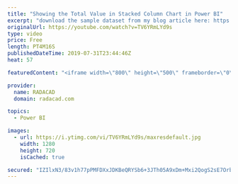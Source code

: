 ```yaml
---
title: "Showing the Total Value in Stacked Column Chart in Power BI"
excerpt: "download the sample dataset from my blog article here: https://radacad.com/showing-the-total-value-in-stacked-column-chart-in-power-bi"
originalUrl: https://youtube.com/watch?v=TV6YRmLYd9s
type: video
price: Free
length: PT4M16S
publishedDateTime: 2019-07-31T23:44:46Z
heat: 57

featuredContent: "<iframe width=\"800\" height=\"500\" frameborder=\"0\" src=\"https://www.youtube.com/embed/TV6YRmLYd9s\" allow=\"accelerometer; autoplay; encrypted-media; gyroscope; picture-in-picture\" allowfullscreen></iframe>"

provider:
  name: RADACAD
  domain: radacad.com

topics:
  - Power BI

images:
  - url: https://i.ytimg.com/vi/TV6YRmLYd9s/maxresdefault.jpg
    width: 1280
    height: 720
    isCached: true

secured: "IZIlxN3/83v1h77pPMFDXxJDKBeQRYSb6+3JTh05A9xDm+Mxi2QogS2sE7Orb+mRlO5Iw+0ktyks/3WVL5BoyHdVj/uTFTmIOMoPQnXkoCA4gMvVbuP/L4wlEtJBo6kUYFq3K9wqSnj61mg/7KjBoWWZMBEKCDCr+YIg7kX06dIRZAkZojocwTYAjzQ6+txiwofIgVOp6jCI92wzw0w+sj4VeeJbFpQhrpjPMxu2KNB3mFbDsXdsnbsG8gzgQGKKTVhFbOMw6LQuWW5kawB8AkXzAlydgbGDLRnejovRmlbDq8Vkb5kvm0uMSfvGuZtYtRncOczhXtR4+vCZ0A1fRmHrNMmXqQVw+ERBRl+IxZQh9sezzsN2TwxPxM/9r8oE97lXnACYa4DdHSskJMcRJHdWSiZk1RwJegJ9Hu76fwU=;maGSiOQCFHux3Lyl4wFOAg=="
---
```


